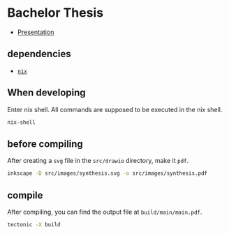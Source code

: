 # Bachelor Thesis

- [Presentation](https://docs.google.com/presentation/d/1OtlAz22BQaNUWC0A5MbLpZ4gZqEj-UjzBgQu-w4Pb0s/edit?usp=sharing)

## dependencies

- [`nix`](https://nixos.org/download.html#download-nix)

## When developing

Enter nix shell. All commands are supposed to be executed in the nix shell.

```bash
nix-shell
```

## before compiling

After creating a `svg` file in the `src/drawio` directory, make it `pdf`.

```bash
inkscape -D src/images/synthesis.svg -o src/images/synthesis.pdf
```

## compile

After compiling, you can find the output file at `build/main/main.pdf`.

```bash
tectonic -X build
```
